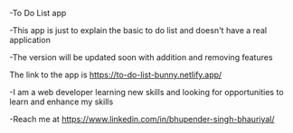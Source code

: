-To Do List app 

-This app is just to explain the basic to do list and doesn't have a real application 

-The version will be updated soon with addition and removing features

The link to the app is https://to-do-list-bunny.netlify.app/

-I am a web developer learning new skills and looking for opportunities to learn and enhance my skills

-Reach me at https://www.linkedin.com/in/bhupender-singh-bhauriyal/
